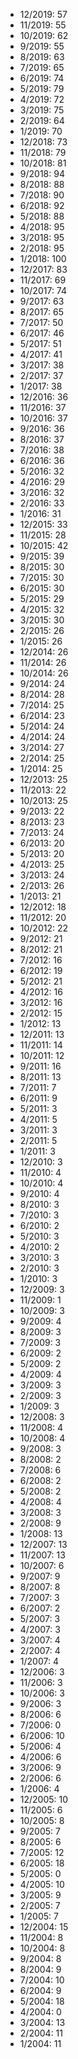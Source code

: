 *  12/2019: 57
*  11/2019: 55
*  10/2019: 62
*  9/2019: 55
*  8/2019: 63
*  7/2019: 65
*  6/2019: 74
*  5/2019: 79
*  4/2019: 72
*  3/2019: 75
*  2/2019: 64
*  1/2019: 70
*  12/2018: 73
*  11/2018: 79
*  10/2018: 81
*  9/2018: 94
*  8/2018: 88
*  7/2018: 90
*  6/2018: 92
*  5/2018: 88
*  4/2018: 95
*  3/2018: 95
*  2/2018: 95
*  1/2018: 100
*  12/2017: 83
*  11/2017: 69
*  10/2017: 74
*  9/2017: 63
*  8/2017: 65
*  7/2017: 50
*  6/2017: 46
*  5/2017: 51
*  4/2017: 41
*  3/2017: 38
*  2/2017: 37
*  1/2017: 38
*  12/2016: 36
*  11/2016: 37
*  10/2016: 37
*  9/2016: 36
*  8/2016: 37
*  7/2016: 38
*  6/2016: 36
*  5/2016: 32
*  4/2016: 29
*  3/2016: 32
*  2/2016: 33
*  1/2016: 31
*  12/2015: 33
*  11/2015: 28
*  10/2015: 42
*  9/2015: 39
*  8/2015: 30
*  7/2015: 30
*  6/2015: 30
*  5/2015: 29
*  4/2015: 32
*  3/2015: 30
*  2/2015: 26
*  1/2015: 26
*  12/2014: 26
*  11/2014: 26
*  10/2014: 26
*  9/2014: 24
*  8/2014: 28
*  7/2014: 25
*  6/2014: 23
*  5/2014: 24
*  4/2014: 24
*  3/2014: 27
*  2/2014: 25
*  1/2014: 25
*  12/2013: 25
*  11/2013: 22
*  10/2013: 25
*  9/2013: 22
*  8/2013: 23
*  7/2013: 24
*  6/2013: 20
*  5/2013: 20
*  4/2013: 25
*  3/2013: 24
*  2/2013: 26
*  1/2013: 21
*  12/2012: 18
*  11/2012: 20
*  10/2012: 22
*  9/2012: 21
*  8/2012: 21
*  7/2012: 16
*  6/2012: 19
*  5/2012: 21
*  4/2012: 16
*  3/2012: 16
*  2/2012: 15
*  1/2012: 13
*  12/2011: 13
*  11/2011: 14
*  10/2011: 12
*  9/2011: 16
*  8/2011: 13
*  7/2011: 7
*  6/2011: 9
*  5/2011: 3
*  4/2011: 5
*  3/2011: 3
*  2/2011: 5
*  1/2011: 3
*  12/2010: 3
*  11/2010: 4
*  10/2010: 4
*  9/2010: 4
*  8/2010: 3
*  7/2010: 3
*  6/2010: 2
*  5/2010: 3
*  4/2010: 2
*  3/2010: 3
*  2/2010: 3
*  1/2010: 3
*  12/2009: 3
*  11/2009: 1
*  10/2009: 3
*  9/2009: 4
*  8/2009: 3
*  7/2009: 3
*  6/2009: 2
*  5/2009: 2
*  4/2009: 4
*  3/2009: 3
*  2/2009: 3
*  1/2009: 3
*  12/2008: 3
*  11/2008: 4
*  10/2008: 4
*  9/2008: 3
*  8/2008: 2
*  7/2008: 6
*  6/2008: 2
*  5/2008: 2
*  4/2008: 4
*  3/2008: 3
*  2/2008: 9
*  1/2008: 13
*  12/2007: 13
*  11/2007: 13
*  10/2007: 6
*  9/2007: 9
*  8/2007: 8
*  7/2007: 3
*  6/2007: 2
*  5/2007: 3
*  4/2007: 3
*  3/2007: 4
*  2/2007: 4
*  1/2007: 4
*  12/2006: 3
*  11/2006: 3
*  10/2006: 3
*  9/2006: 3
*  8/2006: 6
*  7/2006: 0
*  6/2006: 10
*  5/2006: 4
*  4/2006: 6
*  3/2006: 9
*  2/2006: 6
*  1/2006: 4
*  12/2005: 10
*  11/2005: 6
*  10/2005: 8
*  9/2005: 7
*  8/2005: 6
*  7/2005: 12
*  6/2005: 18
*  5/2005: 0
*  4/2005: 10
*  3/2005: 9
*  2/2005: 7
*  1/2005: 7
*  12/2004: 15
*  11/2004: 8
*  10/2004: 8
*  9/2004: 8
*  8/2004: 9
*  7/2004: 10
*  6/2004: 9
*  5/2004: 18
*  4/2004: 0
*  3/2004: 13
*  2/2004: 11
*  1/2004: 11